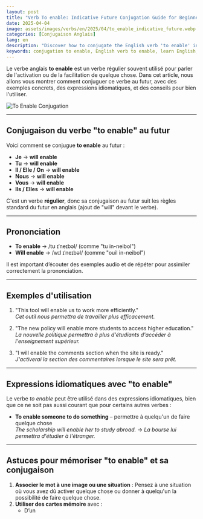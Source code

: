 ```yaml
---
layout: post 
title: "Verb To enable: Indicative Future Conjugation Guide for Beginners"
date: 2025-04-04
image: assets/images/verbs/en/2025/04/to_enable_indicative_future.webp
categories: [Conjugaison Anglais]
lang: en
description: "Discover how to conjugate the English verb 'to enable' in the indicative future. This comprehensive guide in French is ideal for beginners who want to learn how to use 'to enable' correctly with examples, idiomatic expressions, and practical tips."
keywords: conjugation to enable, English verb to enable, learn English, English conjugation for beginners, expressions with to enable, English grammar, irregular verb to enable, conjugate to enable in English, to enable future tense, to enable present perfect
---
```


Le verbe anglais **to enable** est un verbe régulier souvent utilisé pour parler de l'activation ou de la facilitation de quelque chose. Dans cet article, nous allons vous montrer comment conjuguer ce verbe au futur, avec des exemples concrets, des expressions idiomatiques, et des conseils pour bien l'utiliser.

![To Enable Conjugation](/assets/images/verbs/2025/04/to_enable_indicative_future.webp)

---

## Conjugaison du verbe "to enable" au futur

Voici comment se conjugue **to enable** au futur :

- **Je** → **will enable**
- **Tu** → **will enable**
- **Il / Elle / On** → **will enable**
- **Nous** → **will enable**
- **Vous** → **will enable**
- **Ils / Elles** → **will enable**

C'est un verbe **régulier**, donc sa conjugaison au futur suit les règles standard du futur en anglais (ajout de "will" devant le verbe).

---

## Prononciation

- **To enable** → /tʊ ɪˈneɪbəl/ (comme "tu in-neibol")
- **Will enable** → /wɪl ɪˈneɪbəl/ (comme "ouil in-neibol")

Il est important d’écouter des exemples audio et de répéter pour assimiler correctement la prononciation.

---

## Exemples d'utilisation

1. "This tool will enable us to work more efficiently."  
   _Cet outil nous permettra de travailler plus efficacement._

2. "The new policy will enable more students to access higher education."  
   _La nouvelle politique permettra à plus d'étudiants d'accéder à l'enseignement supérieur._

3. "I will enable the comments section when the site is ready."  
   _J'activerai la section des commentaires lorsque le site sera prêt._

---

## Expressions idiomatiques avec "to enable"

Le verbe *to enable* peut être utilisé dans des expressions idiomatiques, bien que ce ne soit pas aussi courant que pour certains autres verbes :

- **To enable someone to do something** – permettre à quelqu'un de faire quelque chose  
  _The scholarship will enable her to study abroad._ → _La bourse lui permettra d'étudier à l'étranger._

---

## Astuces pour mémoriser "to enable" et sa conjugaison

1. **Associer le mot à une image ou une situation** : Pensez à une situation où vous avez dû activer quelque chose ou donner à quelqu'un la possibilité de faire quelque chose.
2. **Utiliser des cartes mémoire** avec :  
   - D’un